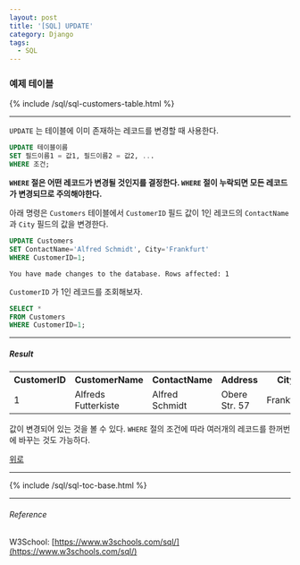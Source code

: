 ```yaml
--- 
layout: post 
title: '[SQL] UPDATE'
category: Django 
tags:
  - SQL
--- 
```



### 예제 테이블

{% include /sql/sql-customers-table.html %}

- - -

`UPDATE` 는 테이블에 이미 존재하는 레코드를 변경할 때 사용한다.

```sql
UPDATE 테이블이름
SET 필드이름1 = 값1, 필드이름2 = 값2, ...
WHERE 조건;
```

**`WHERE` 절은 어떤 레코드가 변경될 것인지를 결정한다. `WHERE` 절이 누락되면 모든 레코드가 변경되므로 주의해야한다.**

아래 명령은 `Customers` 테이블에서 `CustomerID` 필드 값이 1인 레코드의 `ContactName` 과 `City` 필드의 값을 변경한다.

```sql
UPDATE Customers
SET ContactName='Alfred Schmidt', City='Frankfurt'
WHERE CustomerID=1;
```
```
You have made changes to the database. Rows affected: 1
```

`CustomerID` 가 1인 레코드를 조회해보자.

```sql
SELECT *
FROM Customers
WHERE CustomerID=1;
```

- - -

##### Result

<table class="table table-striped table-bordered">
    <tbody>
        <tr>
            <th>CustomerID</th>
            <th>CustomerName</th>
            <th>ContactName</th>
            <th>Address</th>
            <th>City</th>
            <th>PostalCode</th>
            <th>Country</th>
        </tr>
        <tr>
            <td>1</td>
            <td>Alfreds Futterkiste</td>
            <td>Alfred Schmidt</td>
            <td>Obere Str. 57</td>
            <td>Frankfurt</td>
            <td>12209</td>
            <td>Germany</td>
        </tr>
    </tbody>
</table>

값이 변경되어 있는 것을 볼 수 있다.
`WHERE` 절의 조건에 따라 여러개의 레코드를 한꺼번에 바꾸는 것도 가능하다.

<a href="#top">위로</a>

- - -

{% include /sql/sql-toc-base.html %}

- - -

<span id="reference"></span>
###### Reference

W3School: [https://www.w3schools.com/sql/](https://www.w3schools.com/sql/)
